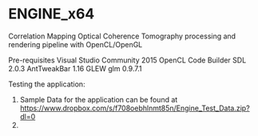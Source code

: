 # ENGINE_x64
Correlation Mapping Optical Coherence Tomography processing and rendering pipeline with OpenCL/OpenGL

Pre-requisites 
Visual Studio Community 2015
OpenCL Code Builder
SDL 2.0.3
AntTweakBar 1.16
GLEW
glm 0.9.7.1

Testing the application:
1. Sample Data for the application can be found at 
https://www.dropbox.com/s/f708oebhlnmt85n/Engine_Test_Data.zip?dl=0
2. 
